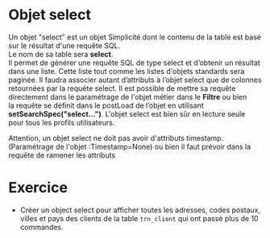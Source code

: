 Objet select
====================

Un objet "select" est un objet Simplicité dont le contenu de la table est basé sur le résultat d'une requête SQL.   
Le nom de sa table sera **select**.  
Il permet de générer une requête SQL de type select et d’obtenir un résultat dans une liste. 
Cette liste tout comme les listes d'objets standards sera paginée.
Il faudra associer autant d’attributs à l’objet select que de colonnes retournées par la requête select.
Il est possible de mettre sa requête directement dans le paramétrage de l'objet métier dans le **Filtre** ou bien   
la requête se définit dans le postLoad de l’objet en utilisant **setSearchSpec("select...")**.
L'objet select est bien sûr en lecture seule pour tous les profils utilisateurs.

<div class="warning">Attention, un objet select ne doit pas avoir d'attributs timestamp. (Paramétrage de l'objet :Timestamp=None) ou bien il faut prévoir dans la requête de ramener les attributs</div>


Exercice
====================

- Créer un object select pour afficher toutes les adresses, codes postaux, villes et pays des clients de la table `trn_client` qui ont passé plus de 10 commandes.


